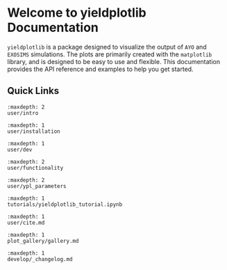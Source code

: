 # Welcome to yieldplotlib Documentation

`yieldplotlib` is a package designed to visualize the output of `AYO` and
`EXOSIMS` simulations. The plots are primarily created with the `matplotlib`
library, and is designed to be easy to use and flexible. This documentation
provides the API reference and examples to help you get started.

## Quick Links

```{toctree}
:maxdepth: 2
user/intro
```
```{toctree}
:maxdepth: 1
user/installation
```
```{toctree}
:maxdepth: 1
user/dev
```
```{toctree}
:maxdepth: 2
user/functionality
```
```{toctree}
:maxdepth: 2
user/ypl_parameters
```
```{toctree}
:maxdepth: 1
tutorials/yieldplotlib_tutorial.ipynb
```
```{toctree}
:maxdepth: 1
user/cite.md
```
```{toctree}
:maxdepth: 1
plot_gallery/gallery.md
```
```{toctree}
:maxdepth: 1
develop/_changelog.md
```
